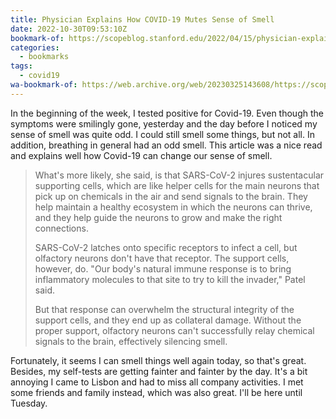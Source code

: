 ```yaml
---
title: Physician Explains How COVID-19 Mutes Sense of Smell
date: 2022-10-30T09:53:10Z
bookmark-of: https://scopeblog.stanford.edu/2022/04/15/physician-explains-how-covid-19-mutes-sense-of-smell/
categories:
  - bookmarks
tags:
  - covid19
wa-bookmark-of: https://web.archive.org/web/20230325143608/https://scopeblog.stanford.edu/2022/04/15/physician-explains-how-covid-19-mutes-sense-of-smell/
---
```


In the beginning of the week, I tested positive for Covid-19. Even though the symptoms were smilingly gone, yesterday and the day before I noticed my sense of smell was quite odd. I could still smell some things, but not all. In addition, breathing in general had an odd smell. This article was a nice read and explains well how Covid-19 can change our sense of smell.

> What's more likely, she said, is that SARS-CoV-2 injures sustentacular supporting cells, which are like helper cells for the main neurons that pick up on chemicals in the air and send signals to the brain. They help maintain a healthy ecosystem in which the neurons can thrive, and they help guide the neurons to grow and make the right connections.
> 
> SARS-CoV-2 latches onto specific receptors to infect a cell, but olfactory neurons don't have that receptor. The support cells, however, do. "Our body's natural immune response is to bring inflammatory molecules to that site to try to kill the invader," Patel said.
> 
> But that response can overwhelm the structural integrity of the support cells, and they end up as collateral damage. Without the proper support, olfactory neurons can't successfully relay chemical signals to the brain, effectively silencing smell.

Fortunately, it seems I can smell things well again today, so that's great. Besides, my self-tests are getting fainter and fainter by the day. It's a bit annoying I came to Lisbon and had to miss all company activities. I met some friends and family instead, which was also great. I'll be here until Tuesday.
